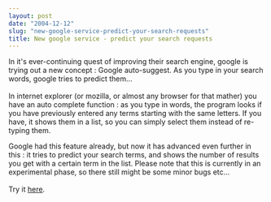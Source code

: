 ```yaml
---
layout: post
date: "2004-12-12"
slug: "new-google-service-predict-your-search-requests"
title: New google service - predict your search requests
---
```


<p>
In it&#39;s ever-continuing quest of improving their search engine, google is trying out a new concept : Google auto-suggest. As you type in your search words, google tries to predict them... <br />
<br />
In internet explorer (or mozilla, or almost any browser for that mather) you have an auto complete function : as you type in words, the program looks if you have previously entered any terms starting with the same letters. If you have, it shows them in a list, so you can simply select them instead of re-typing them. 
</p>
<p>
Google had this feature already, but now it has&nbsp;advanced even further in this : it tries to predict your search terms, and shows the number of results you get with a certain term in the list. Please note that&nbsp;this is currently in an experimental phase, so there still might be some minor bugs etc...<br />
<br />
Try it <a href="http://www.google.com/webhp?complete=1&amp;hl=en">here</a>. 
</p>
